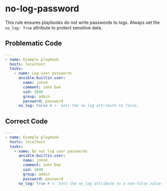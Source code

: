 # no-log-password

This rule ensures playbooks do not write passwords to logs.
Always set the `no_log: True` attribute to protect sensitive data.

## Problematic Code

```yaml
---
- name: Example playbook
  hosts: localhost
  tasks:
    - name: Log user passwords
      ansible.builtin.user:
        name: johnd
        comment: John Doe
        uid: 1040
        group: admin
        password: password
      no_log: False # <- Sets the no_log attribute to false.
```

## Correct Code

```yaml
---
- name: Example playbook
  hosts: localhost
  tasks:
    - name: Do not log user passwords
      ansible.builtin.user:
        name: johnd
        comment: John Doe
        uid: 1040
        group: admin
        password: password
      no_log: True # <- Sets the no_log attribute to a non-false value.
```
